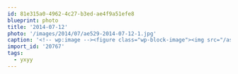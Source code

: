 ```yaml
---
id: 81e315a0-4962-4c27-b3ed-ae4f9a51efe8
blueprint: photo
title: '2014-07-12'
photo: '/images/2014/07/ae529-2014-07-12-1.jpg'
caption: '<!-- wp:image --><figure class="wp-block-image"><img src="/assets/images/2014/07/ae529-2014-07-12-1.jpg" /></figure><!-- /wp:image --><!-- wp:paragraph --><p>Hiding from the desert heat by learning about dryjs #yxyy</p><!-- /wp:paragraph -->'
import_id: '20767'
tags:
  - yxyy
---
```

